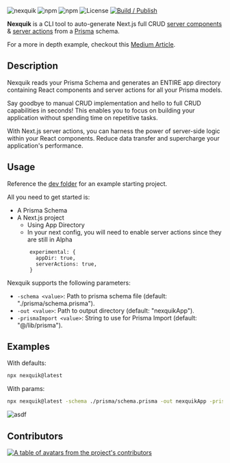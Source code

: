 ![nexquik](https://github.com/bcanfield/nexquik/assets/12603953/611be768-106f-47b2-a94f-688f80f75132)
![npm](https://img.shields.io/npm/v/nexquik?style=flat-square&color=07198b)
![npm](https://img.shields.io/npm/dt/nexquik?style=flat-square&color=07198b)
![License](https://img.shields.io/badge/License-Apache%202.0-blue?style=flat-square&color=07198b)
[![Build / Publish](https://github.com/bcanfield/nexquik/actions/workflows/publish.yml/badge.svg)](https://github.com/bcanfield/nexquik/actions/workflows/publish.yml)

**Nexquik** is a CLI tool to auto-generate Next.js full CRUD [server components](https://nextjs.org/docs/getting-started/react-essentials#server-components) & [server actions](https://nextjs.org/docs/app/building-your-application/data-fetching/server-actions) from a [Prisma](https://www.prisma.io/docs) schema.

For a more in depth example, checkout this [Medium Article](https://medium.com/@bcanfield_60634/next-js-server-components-server-actions-setup-in-seconds-8593a557866a).

## Description

Nexquik reads your Prisma Schema and generates an ENTIRE app directory containing React components and server actions for all your Prisma models.

Say goodbye to manual CRUD implementation and hello to full CRUD capabilities in seconds!
This enables you to focus on building your application without spending time on repetitive tasks.

With Next.js server actions, you can harness the power of server-side logic within your React components. Reduce data transfer and supercharge your application's performance.

## Usage

Reference the [dev folder](https://github.com/bcanfield/nexquik/tree/main/dev) for an example starting project.

All you need to get started is:

- A Prisma Schema
- A Next.js project
  - Using App Directory
  - In your next config, you will need to enable server actions since they are still in Alpha
  ```
      experimental: {
        appDir: true,
        serverActions: true,
      }
  ```

Nexquik supports the following parameters:

- `-schema <value>`: Path to prisma schema file (default: "./prisma/schema.prisma").
- `-out <value>`: Path to output directory (default: "nexquikApp").
- `-prismaImport <value>`: String to use for Prisma Import (default: "@/lib/prisma").

## Examples

With defaults:

```bash
npx nexquik@latest
```

With params:

```bash
npx nexquik@latest -schema ./prisma/schema.prisma -out nexquikApp -prismaImport ~/server/db
```

![asdf](https://github.com/bcanfield/nexquik/assets/12603953/1362d685-3941-4b57-863e-a9d34db87d2c)

## Contributors

<a href="[https://github.com/t3-oss/create-t3-app/graphs/contributors](https://github.com/bcanfield/nexquik/graphs/contributors)">
  <p align="left">
    <img  src="https://contrib.rocks/image?repo=bcanfield/nexquik" alt="A table of avatars from the project's contributors" />
  </p>
</a>
